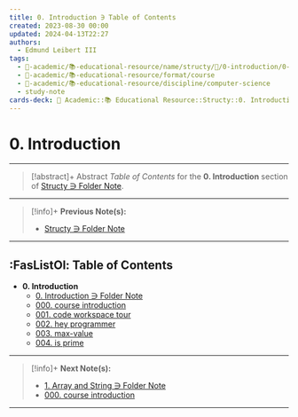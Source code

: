```yaml
---
title: 0. Introduction ∋ Table of Contents
created: 2023-08-30 00:00
updated: 2024-04-13T22:27
authors:
  - Edmund Leibert III
tags:
  - 🔴-academic/📚-educational-resource/name/structy/🔖/0-introduction/0-introduction-∋-table-of-contents
  - 🔴-academic/📚-educational-resource/format/course
  - 🔴-academic/📚-educational-resource/discipline/computer-science
  - study-note
cards-deck: 🔴 Academic::📚 Educational Resource::Structy::0. Introduction::0. Introduction ∋ Table of Contents
---
```


# 0. Introduction

---

> [!abstract]+ Abstract 
> _Table of Contents_ for the **0. Introduction** section of [Structy ∋ Folder Note](the-vault/src/🔴%20Academic/📚%20Educational%20Resource/Structy/Structy%20∋%20Folder%20Note.md).

---

> [!info]+ 
> **Previous Note(s):**
> - [Structy ∋ Folder Note](the-vault/src/🔴%20Academic/📚%20Educational%20Resource/Structy/Structy%20∋%20Folder%20Note.md)

---

## :FasListOl: Table of Contents

- **0. Introduction**
	- [0. Introduction ∋ Folder Note](the-vault/src/🔴%20Academic/📚%20Educational%20Resource/Structy/0.%20Introduction/0.%20Introduction%20∋%20Folder%20Note.md)
	- [000. course introduction](the-vault/src/🔴%20Academic/📚%20Educational%20Resource/Structy/0.%20Introduction/000.%20course%20introduction.md)
	- [001. code workspace tour](the-vault/src/🔴%20Academic/📚%20Educational%20Resource/Structy/0.%20Introduction/001.%20code%20workspace%20tour.md)
	- [002. hey programmer](the-vault/src/🔴%20Academic/📚%20Educational%20Resource/Structy/0.%20Introduction/002.%20hey%20programmer.md)
	- [003. max-value](the-vault/src/🔴%20Academic/📚%20Educational%20Resource/Structy/0.%20Introduction/003.%20max-value.md)
	- [004. is prime](the-vault/src/🔴%20Academic/📚%20Educational%20Resource/Structy/0.%20Introduction/004.%20is%20prime.md)

---

> [!info]+ 
> **Next Note(s):**
> - [1. Array and String ∋ Folder Note](the-vault/src/🔴%20Academic/📚%20Educational%20Resource/Structy/1.%20Array%20and%20String/1.%20Array%20and%20String%20∋%20Folder%20Note.md)
> - [000. course introduction](the-vault/src/🔴%20Academic/📚%20Educational%20Resource/Structy/0.%20Introduction/000.%20course%20introduction.md)
---
